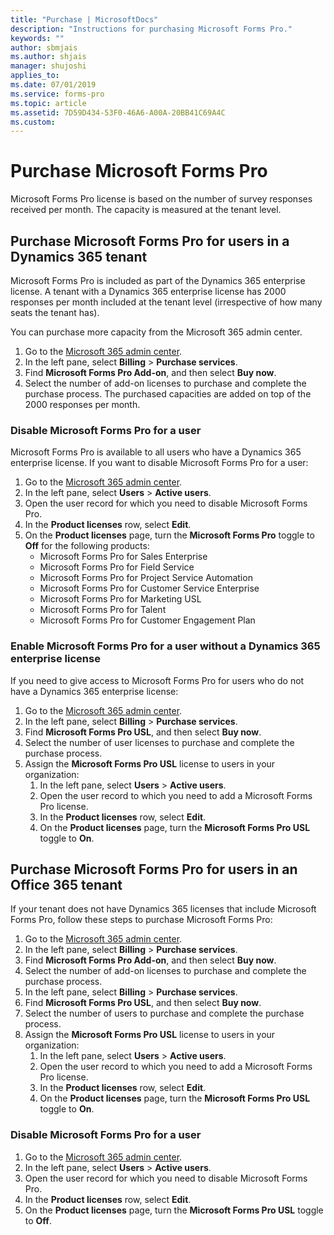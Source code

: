 ```yaml
---
title: "Purchase | MicrosoftDocs"
description: "Instructions for purchasing Microsoft Forms Pro."
keywords: ""
author: sbmjais
ms.author: shjais
manager: shujoshi
applies_to: 
ms.date: 07/01/2019
ms.service: forms-pro
ms.topic: article
ms.assetid: 7D59D434-53F0-46A6-A00A-20BB41C69A4C
ms.custom: 
---
```


# Purchase Microsoft Forms Pro

Microsoft Forms Pro license is based on the number of survey responses received per month. The capacity is measured at the tenant level.
 
## Purchase Microsoft Forms Pro for users in a Dynamics 365 tenant

Microsoft Forms Pro is included as part of the Dynamics 365 enterprise license. A tenant with a Dynamics 365 enterprise license has 2000 responses per month included at the tenant level (irrespective of how many seats the tenant has).
 
You can purchase more capacity from the Microsoft 365 admin center.
 
1.	Go to the [Microsoft 365 admin center](https://admin.microsoft.com/). 
2.	In the left pane, select **Billing** > **Purchase services**.
3.	Find **Microsoft Forms Pro Add-on**, and then select **Buy now**.
4.	Select the number of add-on licenses to purchase and complete the purchase process. The purchased capacities are added on top of the 2000 responses per month.
 
### Disable Microsoft Forms Pro for a user

Microsoft Forms Pro is available to all users who have a Dynamics 365 enterprise license. If you want to disable Microsoft Forms Pro for a user:

1.	Go to the [Microsoft 365 admin center](https://admin.microsoft.com/). 
2.	In the left pane, select **Users** > **Active users**.
3.	Open the user record for which you need to disable Microsoft Forms Pro.
4.	In the **Product licenses** row, select **Edit**.
5.	On the **Product licenses** page, turn the **Microsoft Forms Pro** toggle to **Off** for the following products:
    - Microsoft Forms Pro for Sales Enterprise
    - Microsoft Forms Pro for Field Service
    - Microsoft Forms Pro for Project Service Automation
    - Microsoft Forms Pro for Customer Service Enterprise
    - Microsoft Forms Pro for Marketing USL
    - Microsoft Forms Pro for Talent
    - Microsoft Forms Pro for Customer Engagement Plan

### Enable Microsoft Forms Pro for a user without a Dynamics 365 enterprise license

If you need to give access to Microsoft Forms Pro for users who do not have a Dynamics 365 enterprise license:

1.	Go to the [Microsoft 365 admin center](https://admin.microsoft.com/). 
2.	In the left pane, select **Billing** > **Purchase services**.
3.	Find **Microsoft Forms Pro USL**, and then select **Buy now**.
4.	Select the number of user licenses to purchase and complete the purchase process.
5.	Assign the **Microsoft Forms Pro USL** license to users in your organization:
    1. In the left pane, select **Users** > **Active users**.
    2. Open the user record to which you need to add a Microsoft Forms Pro license.
    3. In the **Product licenses** row, select **Edit**.
    4. On the **Product licenses** page, turn the **Microsoft Forms Pro USL** toggle to **On**.

## Purchase Microsoft Forms Pro for users in an Office 365 tenant

If your tenant does not have Dynamics 365 licenses that include Microsoft Forms Pro, follow these steps to purchase Microsoft Forms Pro:    

1.	Go to the [Microsoft 365 admin center](https://admin.microsoft.com/). 
2.	In the left pane, select **Billing** > **Purchase services**.
3.	Find **Microsoft Forms Pro Add-on**, and then select **Buy now**.
4.	Select the number of add-on licenses to purchase and complete the purchase process. 
5.	In the left pane, select **Billing** > **Purchase services**.
6.	Find **Microsoft Forms Pro USL**, and then select **Buy now**.
7.	Select the number of users to purchase and complete the purchase process.
8.	Assign the **Microsoft Forms Pro USL** license to users in your organization:
    1. In the left pane, select **Users** > **Active users**.
    2. Open the user record to which you need to add a Microsoft Forms Pro license.
    3. In the **Product licenses** row, select **Edit**.
    4. On the **Product licenses** page, turn the **Microsoft Forms Pro USL** toggle to **On**.

### Disable Microsoft Forms Pro for a user

1.	Go to the [Microsoft 365 admin center](https://admin.microsoft.com/). 
2.	In the left pane, select **Users** > **Active users**.
3.	Open the user record for which you need to disable Microsoft Forms Pro.
4.	In the **Product licenses** row, select **Edit**.
5.	On the **Product licenses** page, turn the **Microsoft Forms Pro USL** toggle to **Off**. 

